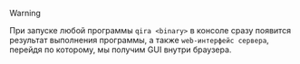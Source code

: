 
> [!warning] 
> При запуске любой программы `qira <binary>` в консоле сразу появится результат выполнения программы, а также `web-интерфейс сервера`, перейдя по которому, мы получим GUI внутри браузера.
> 

